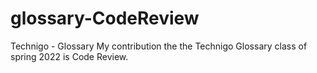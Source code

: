 # glossary-CodeReview
Technigo - Glossary
My contribution the the Technigo Glossary class of spring 2022 is Code Review. 
